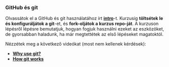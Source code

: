 ### GitHub és git
Olvassátok el a GitHub és git használatához írt [**intro**](https://github.com/Rajk-Prog1/prog1_2020_fall/blob/master/Materials/Tutorials/git_intro.md)-t. Kurzusig **töltsétek le és konfiguráljátok a git**-et, és **fork-oljátok a kurzus repo-ját**. A kurzuson lépésről lépésre bemutatjuk, hogyan fogjuk használni ezeket az eszközöket, de gyorsabban haladunk, ha már megtettétek az első lépéseket magatoktól.

Nézzétek meg a következő videókat (most nem kellenek kérdések):
- [**Why use git?**](https://www.youtube.com/watch?v=3RjQznt-8kE&list=PL4cUxeGkcC9goXbgTDQ0n_4TBzOO0ocPR&index=1)
- [**How git works**](https://www.youtube.com/watch?v=iNP_KmOFqXs&list=PL4cUxeGkcC9goXbgTDQ0n_4TBzOO0ocPR&index=3)
